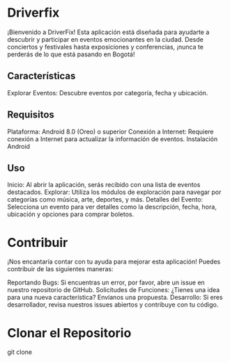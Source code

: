# Driverfix

¡Bienvenido a DriverFix! Esta aplicación está diseñada para ayudarte a descubrir y participar en eventos emocionantes en la ciudad. Desde conciertos y festivales hasta exposiciones y conferencias, ¡nunca te perderás de lo que está pasando en Bogotá!

## Características
Explorar Eventos: Descubre eventos por categoría, fecha y ubicación.

## Requisitos
Plataforma: Android 8.0 (Oreo) o superior
Conexión a Internet: Requiere conexión a Internet para actualizar la información de eventos.
Instalación
Android

## Uso
Inicio: Al abrir la aplicación, serás recibido con una lista de eventos destacados.
Explorar: Utiliza los módulos de exploración para navegar por categorías como música, arte, deportes, y más.
Detalles del Evento: Selecciona un evento para ver detalles como la descripción, fecha, hora, ubicación y opciones para comprar boletos.

# Contribuir
¡Nos encantaría contar con tu ayuda para mejorar esta aplicación! Puedes contribuir de las siguientes maneras:

Reportando Bugs: Si encuentras un error, por favor, abre un issue en nuestro repositorio de GitHub.
Solicitudes de Funciones: ¿Tienes una idea para una nueva característica? Envíanos una propuesta.
Desarrollo: Si eres desarrollador, revisa nuestros issues abiertos y contribuye con tu código.

# Clonar el Repositorio
git clone 
